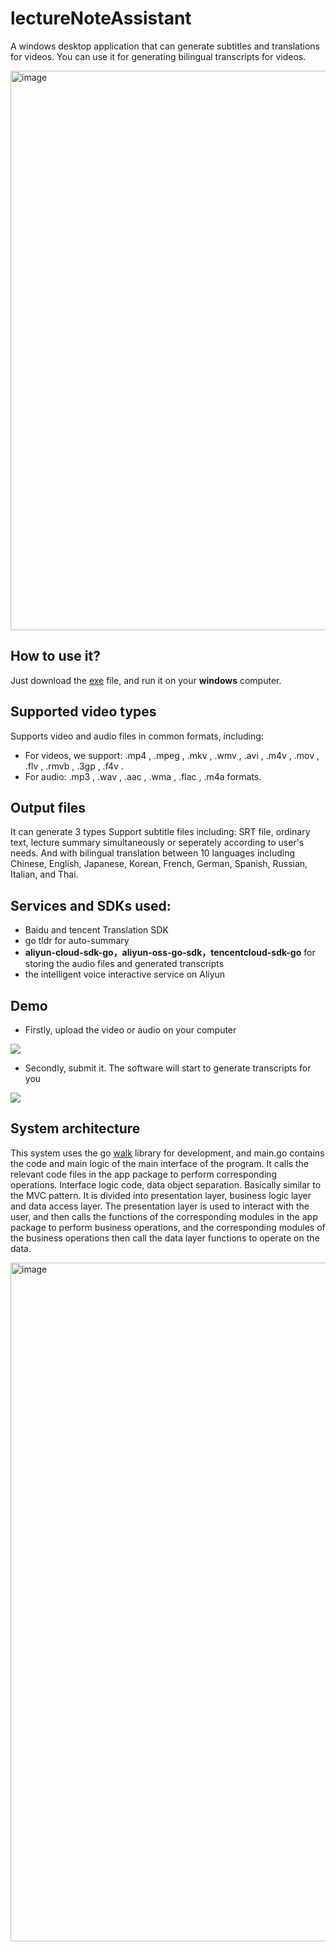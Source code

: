 # lectureNoteAssistant
A windows desktop application that can generate subtitles and translations for videos. You can use it for generating bilingual transcripts for videos.

<img width="895" alt="image" src="https://user-images.githubusercontent.com/44923423/178111967-1675c55f-501e-4f60-8d07-fe6fc023c60b.png">


## How to use it?

Just download the [exe](https://github.com/WideSu/lectureNoteAssistant/blob/main/lectureNoteAssistant.exe) file, and run it on your **windows** computer.


## Supported video types
Supports video and audio files in common formats, including: 
- For videos, we support: .mp4 , .mpeg , .mkv , .wmv , .avi , .m4v , .mov , .flv , .rmvb , .3gp , .f4v . 
- For audio: .mp3 , .wav , .aac , .wma , .flac , .m4a formats.

## Output files
It can generate 3 types Support subtitle files including: SRT file, ordinary text, lecture summary simultaneously or seperately according to user's needs. And with bilingual translation between 10 languages including Chinese, English, Japanese, Korean, French, German, Spanish, Russian, Italian, and Thai. 

## Services and SDKs used:
- Baidu and tencent Translation SDK
- go tldr for auto-summary
- **aliyun-cloud-sdk-go，aliyun-oss-go-sdk，tencentcloud-sdk-go** for storing the audio files and generated transcripts
- the intelligent voice interactive service on Aliyun

## Demo

- Firstly, upload the video or audio on your computer

<img src="https://github.com/WideSu/lectureNoteAssistant/blob/main/screenshot/LectureNoteAssistant_1.gif">

- Secondly, submit it. The software will start to generate transcripts for you

<img src="https://github.com/WideSu/lectureNoteAssistant/blob/main/screenshot/lectureNoteAssistant.gif">

## System architecture

This system uses the go [walk](https://github.com/lxn/walk) library for development, and main.go contains the code and main logic of the main interface of the program. It calls the relevant code files in the app package to perform corresponding operations. Interface logic code, data object separation. Basically similar to the MVC pattern. It is divided into presentation layer, business logic layer and data access layer. The presentation layer is used to interact with the user, and then calls the functions of the corresponding modules in the app package to perform business operations, and the corresponding modules of the business operations then call the data layer functions to operate on the data.

<img width="1086" alt="image" src="https://user-images.githubusercontent.com/44923423/178111178-3838b4de-4663-4d2e-b79d-b8fc01a20885.png">


